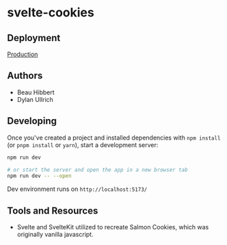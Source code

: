 # svelte-cookies

## Deployment

[Production](https://earnest-horse-f0f965.netlify.app/)

## Authors

- Beau Hibbert
- Dylan Ullrich

## Developing

Once you've created a project and installed dependencies with `npm install` (or `pnpm install` or `yarn`), start a development server:

```bash
npm run dev

# or start the server and open the app in a new browser tab
npm run dev -- --open
```

Dev environment runs on `http://localhost:5173/`

## Tools and Resources

- Svelte and SvelteKit utilized to recreate Salmon Cookies, which was originally vanilla javascript.
